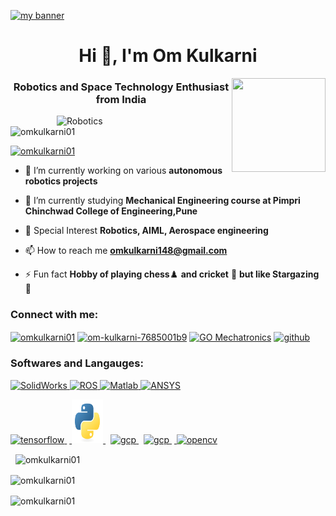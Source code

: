  <p> <a href="https://omkulkarni01.github.io" target="_blank" rel="noreferrer"><img  width="1365"  src="https://user-images.githubusercontent.com/74231617/206864517-7d05fef2-da07-42f6-aab5-ae9b717758c0.PNG" alt="my banner"></a>
</p>



<h1 align="center">Hi 👋, I'm Om Kulkarni</h1>  <img align="right" width="150" height="150" src="https://static.wixstatic.com/media/a5f0ad_e765aa92cbae4c42949526fb7803735f~mv2.gif">
<p align="center">
<h3 align="center">Robotics and Space Technology Enthusiast from India</h3>
<img align="right" alt="Robotics" width="280" src="https://i.pinimg.com/originals/50/38/f6/5038f6672f089f3a50c4f075feddfc42.gif">


<p align="left"> <img src="https://komarev.com/ghpvc/?username=omkulkarni01&label=Profile%20views&color=0e75b6&style=flat" alt="omkulkarni01" /> </p>

<p align="left"> <a href="https://www.linkedin.com/in/om-kulkarni-7685001b9/" target="blank"><img src="https://img.shields.io/badge/Connect Om Kulkarni-%230077B5.svg?style=for-the-badge&logo=linkedin&logoColor=white" alt="omkulkarni01" /></a> </p>

- 🔭 I’m currently working on various **autonomous robotics projects**

- 🌱 I’m currently studying **Mechanical Engineering course at Pimpri Chinchwad College of Engineering,Pune**

- 💬 Special Interest **Robotics, AIML, Aerospace engineering**

- 📫 How to reach me **omkulkarni148@gmail.com**

- ⚡ Fun fact **Hobby of playing chess**:chess_pawn: **and cricket**	:cricket_game: **but like Stargazing** :telescope:

<h3 align="left">Connect with me:</h3>
<p align="left">
<a href="https://twitter.com/Om_A_Kulkarni" target="blank"><img align="center" src="https://raw.githubusercontent.com/rahuldkjain/github-profile-readme-generator/master/src/images/icons/Social/twitter.svg" alt="omkulkarni01" height="30" width="40" /></a>
<a href="https://www.linkedin.com/in/om-kulkarni-7685001b9/" target="blank"><img align="center" src="https://raw.githubusercontent.com/rahuldkjain/github-profile-readme-generator/master/src/images/icons/Social/linked-in-alt.svg" alt="om-kulkarni-7685001b9" height="30" width="40" /></a>
<a href="https://www.youtube.com/@gomechatronics8295/featured" target="blank"><img align="center" src="https://raw.githubusercontent.com/rahuldkjain/github-profile-readme-generator/master/src/images/icons/Social/youtube.svg" alt="GO Mechatronics" height="30" width="40" /></a>
<a href="https://github.com/omkulkarni01" target="blank"><img align="center" src="https://raw.githubusercontent.com/rahuldkjain/github-profile-readme-generator/master/src/images/icons/Social/github.svg" alt="github" height="30" width="40" /></a>
</p>

<h3 align="left">Softwares and Langauges:</h3>
<p align="left"><a href="https://www.solidworks.com/" target="_blank" rel="noreferrer"> <img src="https://1000logos.net/wp-content/uploads/2020/08/SolidWorks-Logo.png" alt="SolidWorks" width="110" height="70"/> </a><a href="https://www.ros.org/" target="_blank" rel="noreferrer"> <img src="https://miro.medium.com/max/580/0*N8Ew1wXNRVOSNO8m" alt="ROS" width="80" height="60"/> </a> <a href="https://in.mathworks.com/?s_tid=gn_logo" target="_blank" rel="noreferrer"> <img src="https://miro.medium.com/max/668/1*NbRX7OQRqdRAnCOeYpCk1A.jpeg" alt="Matlab" width="110" height="60"/> </a> <a href="https://www.ansys.com/en-in" target="_blank" rel="noreferrer"> <img src="https://dwglogo.com/wp-content/uploads/2017/07/ANSYS_logo.png" alt="ANSYS" width="80" height="60"/> </a></p>
<p>
 <a href="https://www.tensorflow.org" target="_blank" rel="noreferrer"> <img src="https://www.vectorlogo.zone/logos/tensorflow/tensorflow-icon.svg" alt="tensorflow" width="50" height="60"/> </a>&nbsp;<a href="https://www.python.org" target="_blank" rel="noreferrer"> <img src="https://raw.githubusercontent.com/devicons/devicon/master/icons/python/python-original.svg" alt="python" width="50" height="70"/> </a>&nbsp; <a href="https://cloud.google.com" target="_blank" rel="noreferrer"> <img src="https://www.vectorlogo.zone/logos/google_cloud/google_cloud-icon.svg" alt="gcp" width="50" height="60"/> </a>&nbsp; <a href="https://www.3ds.com/products-services/catia/products/no-magic/cameo-systems-modeler/" target="_blank" rel="noreferrer"> <img src="https://encrypted-tbn0.gstatic.com/images?q=tbn:ANd9GcR6xIGDXNaqkbY-DSXeU2dRlAgOmoU0kJaqMbDlPIZ87Ni6UHJiOvMXCP6IjYrl5OLzfO8&usqp=CAU" alt="gcp" width="50" height="60"/> </a> &nbsp;<a href="https://opencv.org/" target="_blank" rel="noreferrer"> <img src="https://www.vectorlogo.zone/logos/opencv/opencv-icon.svg" alt="opencv" width="50" height="60"/> </a>


 </p>


<p>&nbsp; <img align="center"  src="https://github-readme-stats.vercel.app/api/top-langs?username=omkulkarni01&show_icons=true&locale=en&layout=compact&theme=tokyonight" alt="omkulkarni01" />
</p>
<p>
<img align="center" src="https://github-readme-stats.vercel.app/api?username=omkulkarni01&show_icons=true&locale=en&theme=tokyonight" alt="omkulkarni01" />

</p>

<p><img align="center" src="https://github-readme-streak-stats.herokuapp.com/?user=omkulkarni01&&theme=tokyonight" alt="omkulkarni01" /></p>

